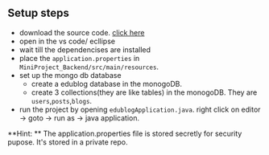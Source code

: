 ##  Setup steps
- download the source code. [click here](https://github.com/ShatakshiPalli/MiniProject_Backend/archive/refs/heads/main.zip)
- open in the vs code/ ecllipse
- wait till the dependencises are installed
- place the `application.properties` in `MiniProject_Backend/src/main/resources`.
- set up the mongo db database
    - create a edublog database in the monogoDB.
    - create 3 collections(they are like tables) in the monogoDB. They are `users`,`posts`,`blogs`.
- run the project by opening `edublogApplication.java`. right click on editor -> goto -> run as -> java application.

**Hint: ** The application.properties file is stored secretly for security pupose. It's stored in a private repo.
